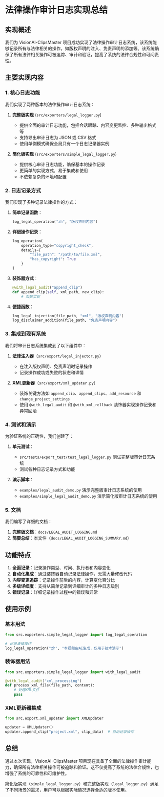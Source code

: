 # 法律操作审计日志实现总结

## 实现概述

我们为 VisionAI-ClipsMaster 项目成功实现了法律操作审计日志系统，该系统能够记录所有与法律相关的操作，如版权声明的注入、免责声明的添加等。该系统确保了所有法律相关操作可被追踪、审计和验证，提高了系统的法律合规性和可问责性。

## 主要实现内容

### 1. 核心日志功能

我们实现了两种版本的法律操作审计日志系统：

1. **完整版实现** (`src/exporters/legal_logger.py`)
   - 提供全面的审计日志功能，包括会话跟踪、内容变更监控、多种输出格式等
   - 支持导出审计日志为 JSON 或 CSV 格式
   - 使用单例模式确保全局只有一个日志记录器实例

2. **简化版实现** (`src/exporters/simple_legal_logger.py`)
   - 提供核心审计日志功能，确保基本的操作记录
   - 更简单的实现方式，易于集成和使用
   - 不依赖复杂的环境和配置

### 2. 日志记录方式

我们实现了多种记录法律操作的方式：

1. **简单记录函数**：
   ```python
   log_legal_operation("zh", "版权声明内容")
   ```

2. **详细操作记录**：
   ```python
   log_operation(
       operation_type="copyright_check",
       details={
           "file_path": "/path/to/file.xml",
           "has_copyright": True
       }
   )
   ```

3. **装饰器方式**：
   ```python
   @with_legal_audit("append_clip")
   def append_clip(self, xml_path, new_clip):
       # 函数实现
   ```

4. **便捷函数**：
   ```python
   log_legal_injection(file_path, "xml", "版权声明内容")
   log_disclaimer_addition(file_path, "免责声明内容")
   ```

### 3. 集成到现有系统

我们将审计日志系统集成到了以下组件中：

1. **法律注入器**（`src/export/legal_injector.py`）
   - 在注入版权声明、免责声明时记录操作
   - 记录操作成功或失败的状态和详情

2. **XML更新器**（`src/export/xml_updater.py`）
   - 装饰关键方法如 `append_clip`、`append_clips`、`add_resource` 和 `change_project_settings`
   - 使用 `@with_legal_audit` 和 `@with_xml_rollback` 装饰器实现操作记录和异常回滚

### 4. 测试和演示

为验证系统的正确性，我们创建了：

1. **单元测试**：
   - `src/tests/export_test/test_legal_logger.py` 测试完整版审计日志系统
   - 测试各种日志记录方式和功能

2. **演示脚本**：
   - `examples/legal_audit_demo.py` 演示完整版审计日志系统的使用
   - `examples/simple_legal_audit_demo.py` 演示简化版审计日志系统的使用

### 5. 文档

我们编写了详细的文档：

1. **完整版文档**：`docs/LEGAL_AUDIT_LOGGING.md`
2. **简要总结**：本文件（`docs/LEGAL_AUDIT_LOGGING_SUMMARY.md`）

## 功能特点

1. **全面记录**：记录操作类型、时间、执行者和内容变化
2. **自动化集成**：通过装饰器自动记录法律操作，无需大量修改代码
3. **内容变更追踪**：记录操作前后的内容，计算变化百分比
4. **多级详细度**：支持从简单记录到详细审计的多种日志级别
5. **错误记录**：详细记录操作过程中的错误和异常

## 使用示例

### 基本用法

```python
from src.exporters.simple_legal_logger import log_legal_operation

# 记录法律操作
log_legal_operation("zh", "本视频由AI生成，仅用于技术演示")
```

### 装饰器用法

```python
from src.exporters.simple_legal_logger import with_legal_audit

@with_legal_audit("xml_processing")
def process_xml_file(file_path, content):
    # 处理XML文件
    pass
```

### XML更新器集成

```python
from src.export.xml_updater import XMLUpdater

updater = XMLUpdater()
updater.append_clip("project.xml", clip_data)  # 自动记录操作
```

## 总结

通过本次实现，VisionAI-ClipsMaster 项目现在具备了全面的法律操作审计能力，确保所有法律相关操作可被追踪和验证。这不仅提高了系统的法律合规性，也增强了系统的可靠性和可维护性。

简化版实现（`simple_legal_logger.py`）和完整版实现（`legal_logger.py`）满足了不同场景的需求，用户可以根据实际情况选择合适的版本使用。 